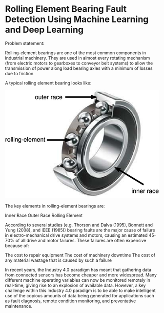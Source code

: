 #                                                         Rolling Element Bearing Fault Detection Using Machine Learning and Deep Learning


Problem statement:

Rolling-element bearings are one of the most common components in industrial machinery. They are used in almost every rotating mechanism (from electric motors to gearboxes to conveyor belt systems) to allow the transmission of power along load bearing axles with a minimum of losses due to friction.

A typical rolling element bearing looks like:

![image](https://github.com/azaruddinaskarali/Bearing-Faults-Detection-and-Classification/blob/main/REB.png?raw=true)

The key elements in rolling-element bearings are:

Inner Race
Outer Race
Rolling Element


According to several studies (e.g. Thorson and Dalva (1995), Bonnett and Yung (2008), and IEEE (1985)) bearing faults are the major cause of failure in electro-mechanical drive systems and motors, causing an estimated 45-70% of all drive and motor failures. These failures are often expensive because of:

The cost to repair equipment
The cost of machinery downtime
The cost of any material wastage that is caused by such a failure

In recent years, the Industry 4.0 paradigm has meant that gathering data from connected sensors has become cheaper and more widespread. Many different machine operating variables can now be monitored remotely in real-time, giving rise to an explosion of available data. However, a key challenge within this Industry 4.0 paradigm is to be able to make intelligent use of the copious amounts of data being generated for applications such as fault diagnosis, remote condition monitoring, and preventative maintenance.








